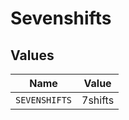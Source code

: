 # Sevenshifts


## Values

| Name          | Value         |
| ------------- | ------------- |
| `SEVENSHIFTS` | 7shifts       |